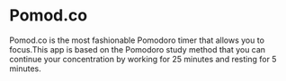 # Pomod.co
Pomod.co is the most fashionable Pomodoro timer that allows you to focus.This app is based on the Pomodoro study method that you can continue your concentration by working for 25 minutes and resting for 5 minutes.
